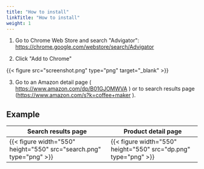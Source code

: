 ```yaml
---
title: "How to install"
linkTitle: "How to install"
weight: 1
---
```


1. Go to Chrome Web Store and search "Advigator": https://chrome.google.com/webstore/search/Advigator

2. Click "Add to Chrome"

{{< figure src="screenshot.png" type="png" target="_blank"  >}}

3. Go to an Amazon detail page ( https://www.amazon.com/dp/B01GJOMWVA ) or to search results page (https://www.amazon.com/s?k=coffee+maker ).


## Example

<table>
    <thead>
        <tr>
            <th>Search results page</th>
            <th>Product detail page</th>
        </tr>
    </thead>
    <tbody>
    <tr>
        <td>{{< figure width="550" height="550" src="search.png" type="png" >}}</td>
        <td>{{< figure width="550" height="550" src="dp.png" type="png"  >}}</td>
    </tr>
    </tbody>
</table>

